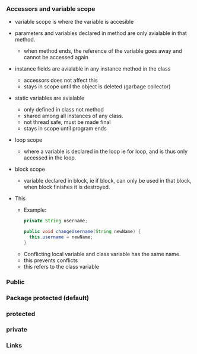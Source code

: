 ### Accessors and variable scope

- variable scope is where the variable is accesible
- parameters and variables declared in method are only avialable in that method.
  - when method ends, the reference of the variable goes away and cannot be accessed again
- instance fields are avialable in any instance method in the class
  - accessors does not affect this
  - stays in scope until the object is deleted (garbage collector)
- static variables are avialable
  - only defined in class not method
  - shared among all instances of any class.
  - not thread safe, must be made final
  - stays in scope until program ends
- loop scope
  - where a variable is declared in the loop ie for loop, and is thus only accessed in the loop.
- block scope
  - variable declared in block, ie if block, can only be used in that block, when block finishes it is destroyed.

- This
  - Example:
    ```java
    private String username;

    public void changeUsername(String newName) {
      this.username = newName;
    }
    ```
  - Conflicting local variable and class variable has the same name.
  - this prevents conflicts
  - this refers to the class variable


### Public
### Package protected (default)
### protected
### private

### Links

